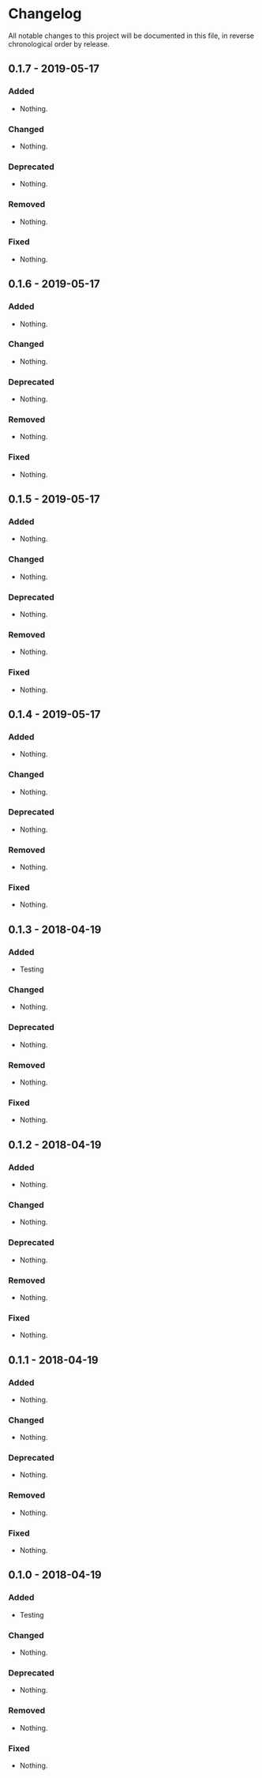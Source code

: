 # Changelog

All notable changes to this project will be documented in this file, in reverse chronological order by release.

## 0.1.7 - 2019-05-17

### Added

- Nothing.

### Changed

- Nothing.

### Deprecated

- Nothing.

### Removed

- Nothing.

### Fixed

- Nothing.

## 0.1.6 - 2019-05-17

### Added

- Nothing.

### Changed

- Nothing.

### Deprecated

- Nothing.

### Removed

- Nothing.

### Fixed

- Nothing.

## 0.1.5 - 2019-05-17

### Added

- Nothing.

### Changed

- Nothing.

### Deprecated

- Nothing.

### Removed

- Nothing.

### Fixed

- Nothing.

## 0.1.4 - 2019-05-17

### Added

- Nothing.

### Changed

- Nothing.

### Deprecated

- Nothing.

### Removed

- Nothing.

### Fixed

- Nothing.

## 0.1.3 - 2018-04-19

### Added

- Testing

### Changed

- Nothing.

### Deprecated

- Nothing.

### Removed

- Nothing.

### Fixed

- Nothing.

## 0.1.2 - 2018-04-19

### Added

- Nothing.

### Changed

- Nothing.

### Deprecated

- Nothing.

### Removed

- Nothing.

### Fixed

- Nothing.

## 0.1.1 - 2018-04-19

### Added

- Nothing.

### Changed

- Nothing.

### Deprecated

- Nothing.

### Removed

- Nothing.

### Fixed

- Nothing.

## 0.1.0 - 2018-04-19

### Added

- Testing

### Changed

- Nothing.

### Deprecated

- Nothing.

### Removed

- Nothing.

### Fixed

- Nothing.
